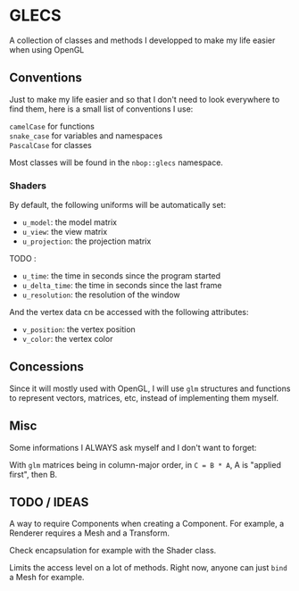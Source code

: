 # GLECS

A collection of classes and methods I developped to make my life easier when using OpenGL

## Conventions

Just to make my life easier and so that I don't need to look everywhere to find them, here is a small list of conventions I use:  

`camelCase` for functions  
`snake_case` for variables and namespaces  
`PascalCase` for classes  

Most classes will be found in the `nbop::glecs` namespace.

### Shaders

By default, the following uniforms will be automatically set:

* `u_model`: the model matrix  
* `u_view`: the view matrix  
* `u_projection`: the projection matrix  

TODO :

* `u_time`: the time in seconds since the program started  
* `u_delta_time`: the time in seconds since the last frame  
* `u_resolution`: the resolution of the window

And the vertex data cn be accessed with the following attributes:

* `v_position`: the vertex position
* `v_color`: the vertex color

## Concessions

Since it will mostly used with OpenGL, I will use `glm` structures and functions to represent vectors, matrices, etc, instead of implementing them myself.

## Misc

Some informations I ALWAYS ask myself and I don't want to forget:

With `glm` matrices being in column-major order, in `C = B * A`, A is "applied first", then B.

## TODO / IDEAS

A way to require Components when creating a Component. For example, a Renderer requires a Mesh and a Transform.  

Check encapsulation for example with the Shader class.  

Limits the access level on a lot of methods. Right now, anyone can just `bind` a Mesh for example.  
